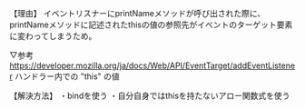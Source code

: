 <!-- TODO 解答を書く -->
【理由】
イベントリスナーにprintNameメソッドが呼び出された際に、
printNameメソッドに記述されたthisの値の参照先がイベントのターゲット要素に変わってしまうため。

▽参考
https://developer.mozilla.org/ja/docs/Web/API/EventTarget/addEventListener
ハンドラー内での "this" の値

【解決方法】
・bindを使う
・自分自身ではthisを持たないアロー関数式を使う